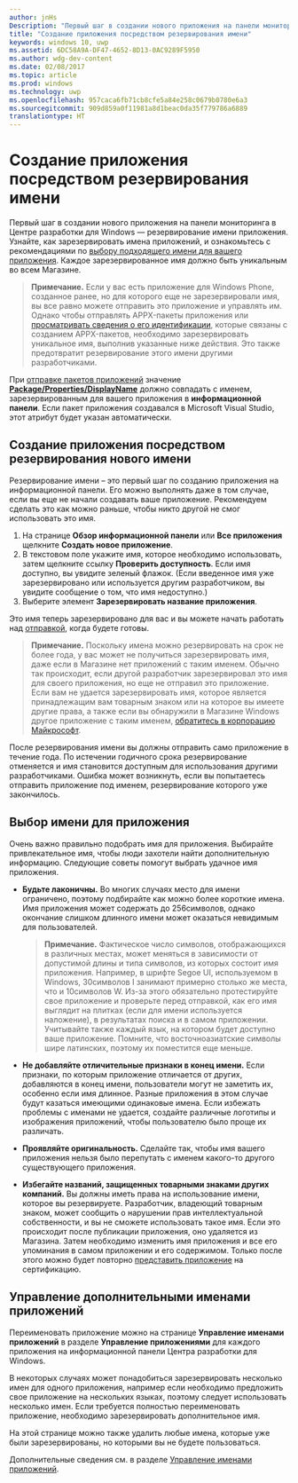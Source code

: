 ```yaml
---
author: jnHs
Description: "Первый шаг в создании нового приложения на панели мониторинга в Центре разработки для Windows — резервирование имени приложения. Узнайте, как зарезервировать имена приложений, и ознакомьтесь с рекомендациями по выбору подходящего имени для вашего приложения."
title: "Создание приложения посредством резервирования имени"
keywords: windows 10, uwp
ms.assetid: 6DC58A9A-DF47-4652-8D13-0AC9289F5950
ms.author: wdg-dev-content
ms.date: 02/08/2017
ms.topic: article
ms.prod: windows
ms.technology: uwp
ms.openlocfilehash: 957caca6fb71cb8cfe5a84e258c0679b0780e6a3
ms.sourcegitcommit: 909d859a0f11981a8d1beac0da35f779786a6889
translationtype: HT
---
```

# <a name="create-your-app-by-reserving-a-name"></a>Создание приложения посредством резервирования имени


Первый шаг в создании нового приложения на панели мониторинга в Центре разработки для Windows — резервирование имени приложения. Узнайте, как зарезервировать имена приложений, и ознакомьтесь с рекомендациями по [выбору подходящего имени для вашего приложения](#choosing-your-apps-name). Каждое зарезервированное имя должно быть уникальным во всем Магазине.

> **Примечание.**  Если у вас есть приложение для Windows Phone, созданное ранее, но для которого еще не зарезервировали имя, вы все равно можете отправить это приложение и управлять им. Однако чтобы отправлять APPX-пакеты приложения или [просматривать сведения о его идентификации](view-app-identity-details.md), которые связаны с созданием APPX-пакетов, необходимо зарезервировать уникальное имя, выполнив указанные ниже действия. Это также предотвратит резервирование этого имени другими разработчиками.

При [отправке пакетов приложений](upload-app-packages.md) значение [**Package/Properties/DisplayName**](https://msdn.microsoft.com/library/windows/apps/dn423240) должно совпадать с именем, зарезервированным для вашего приложения в **информационной панели**. Если пакет приложения создавался в Microsoft Visual Studio, этот атрибут будет указан автоматически.

## <a name="create-your-app-by-reserving-a-new-name"></a>Создание приложения посредством резервирования нового имени

Резервирование имени – это первый шаг по созданию приложения на информационной панели. Его можно выполнять даже в том случае, если вы еще не начали создавать ваше приложение. Рекомендуем сделать это как можно раньше, чтобы никто другой не смог использовать это имя.

1.  На странице **Обзор информационной панели** или **Все приложения** щелкните **Создать новое приложение**.
2.  В текстовом поле укажите имя, которое необходимо использовать, затем щелкните ссылку **Проверить доступность**. Если имя доступно, вы увидите зеленый флажок. (Если введенное имя уже зарезервировано или используется другим разработчиком, вы увидите сообщение о том, что имя недоступно.)
3.  Выберите элемент **Зарезервировать название приложения**.

Это имя теперь зарезервировано для вас и вы можете начать работать над [отправкой](app-submissions.md), когда будете готовы.

> **Примечание.**  Поскольку имена можно резервировать на срок не более года, у вас может не получиться зарезервировать имя, даже если в Магазине нет приложений с таким именем. Обычно так происходит, если другой разработчик зарезервировал это имя для своего приложения, но еще не отправил это приложение. Если вам не удается зарезервировать имя, которое является принадлежащим вам товарным знаком или на которое вы имеете другие права, а также если вы обнаружили в Магазине Windows другое приложение с таким именем, [обратитесь в корпорацию Майкрософт](http://go.microsoft.com/fwlink/p/?LinkId=233777).

После резервирования имени вы должны отправить само приложение в течение года. По истечении годичного срока резервирование отменяется и имя становится доступным для использования другими разработчиками. Ошибка может возникнуть, если вы попытаетесь отправить приложение под именем, резервирование которого уже закончилось.

## <a name="choosing-your-apps-name"></a>Выбор имени для приложения

Очень важно правильно подобрать имя для приложения. Выбирайте привлекательное имя, чтобы люди захотели найти дополнительную информацию. Следующие советы помогут выбрать удачное имя приложения.

-   **Будьте лаконичны.** Во многих случаях место для имени ограничено, поэтому подбирайте как можно более короткие имена. Имя приложения может содержать до 256символов, однако окончание слишком длинного имени может оказаться невидимым для пользователей.

    > **Примечание.**  Фактическое число символов, отображающихся в различных местах, может меняться в зависимости от допустимой длины и типа символов, из которых состоит имя приложения. Например, в шрифте Segoe UI, используемом в Windows, 30символов I занимают примерно столько же места, что и 10символов W. Из-за этого обязательно протестируйте свое приложение и проверьте перед отправкой, как его имя выглядит на плитках (если для имени используется наложение), в результатах поиска и в самом приложении. Учитывайте также каждый язык, на котором будет доступно ваше приложение. Помните, что восточноазиатские символы шире латинских, поэтому их поместится еще меньше.

-   **Не добавляйте отличительные признаки в конец имени.** Если признаки, по которым приложение отличается от других, добавляются в конец имени, пользователи могут не заметить их, особенно если имя длинное. Разные приложения в этом случае будут казаться имеющими одинаковые имена. Если избежать проблемы с именами не удается, создайте различные логотипы и изображения приложений, чтобы пользователю было проще их различать.
-   **Проявляйте оригинальность.** Сделайте так, чтобы имя вашего приложения нельзя было перепутать с именем какого-то другого существующего приложения.
-   **Избегайте названий, защищенных товарными знаками других компаний.** Вы должны иметь права на использование имени, которое вы резервируете. Разработчик, владеющий товарным знаком, может сообщить о нарушении прав интеллектуальной собственности, и вы не сможете использовать такое имя. Если это происходит после публикации приложения, оно удаляется из Магазина. Затем необходимо изменить имя приложения и все его упоминания в самом приложении и его содержимом. Только после этого можно будет повторно [представить приложение](app-submissions.md) на сертификацию.

## <a name="manage-additional-app-names"></a>Управление дополнительными именами приложений

Переименовать приложение можно на странице **Управление именами приложений** в разделе **Управление приложениями** для каждого приложения на информационной панели Центра разработки для Windows.

В некоторых случаях может понадобиться зарезервировать несколько имен для одного приложения, например если необходимо предложить свое приложение на нескольких языках, поэтому следует использовать несколько имен. Если требуется полностью переименовать приложение, необходимо зарезервировать дополнительное имя.

На этой странице можно также удалить любые имена, которые уже были зарезервированы, но которыми вы не будете пользоваться.

Дополнительные сведения см. в разделе [Управление именами приложений](manage-app-names.md).

 

 




